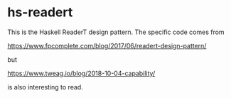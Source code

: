 # hs-readert

This is the Haskell ReaderT design pattern. The specific code comes from 

https://www.fpcomplete.com/blog/2017/06/readert-design-pattern/

but

https://www.tweag.io/blog/2018-10-04-capability/

is also interesting to read.

